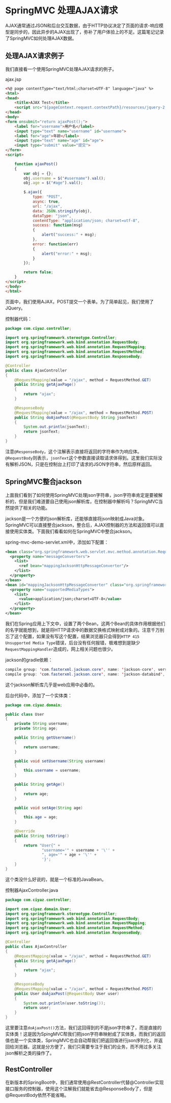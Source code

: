 # SpringMVC 处理AJAX请求

AJAX通常通过JSON和后台交互数据，由于HTTP协议决定了页面的请求-响应模型是同步的，因此异步的AJAX出现了，弥补了用户体验上的不足。这篇笔记记录了SpringMVC如何处理AJAX数据。

## 处理AJAX请求例子

我们直接看一个使用SpringMVC处理AJAX请求的例子。

ajax.jsp
```html
<%@ page contentType="text/html;charset=UTF-8" language="java" %>
<html>
<head>
	<title>AJAX Test</title>
	<script src="${pageContext.request.contextPath}/resources/jquery-2.1.4.min.js"></script>
</head>
<body>
<form onsubmit="return ajaxPost();">
	<label for="username">用户名</label>
	<input type="text" name="username" id="username">
	<label for="age">年龄</label>
	<input type="text" name="age" id="age">
	<input type="submit" value="提交">
</form>
<script>

	function ajaxPost()
	{
		var obj = {};
		obj.username = $("#username").val();
		obj.age = $("#age").val();

		$.ajax({
			type: "POST",
			async: true,
			url: "/ajax",
			data: JSON.stringify(obj),
			dataType: "json",
			contentType: "application/json; charset=utf-8",
			success: function(msg)
			{
				alert("success:" + msg);
			},
			error: function(err)
			{
				alert("error:" + msg);
			}
		});

		return false;
	}
</script>
</body>
</html>
```

页面中，我们使用AJAX，POST提交一个表单。为了简单起见，我们使用了JQuery。

控制器代码：
```java
package com.ciyaz.controller;

import org.springframework.stereotype.Controller;
import org.springframework.web.bind.annotation.RequestBody;
import org.springframework.web.bind.annotation.RequestMapping;
import org.springframework.web.bind.annotation.RequestMethod;
import org.springframework.web.bind.annotation.ResponseBody;

@Controller
public class AjaxController
{
	@RequestMapping(value = "/ajax", method = RequestMethod.GET)
	public String getAjaxPage()
	{
		return "ajax";
	}

	@ResponseBody
	@RequestMapping(value = "/ajax", method = RequestMethod.POST)
	public String doAjaxPost(@RequestBody String jsonText)
	{
		System.out.println(jsonText);
		return jsonText;
	}
}
```

注意`@ResponseBody`，这个注解表示直接将返回的字符串作为响应体。`@RequestBody`则表示，`jsonText`这个参数直接读取请求体得到。这里我们实际没有解析JSON，只是在控制台上打印了请求的JSON字符串，然后原样返回。

## SpringMVC整合jackson

上面我们看到了如何使用SpringMVC处理json字符串，json字符串肯定是要被解析的，但是我们难道要自己使用json解析库，在控制器中解析吗？SpringMVC当然提供了相关的功能。

jackson是一个方便的json解析库，还能够直接将json映射成Java对象。SpringMVC可以直接整合jackson，整合后，AJAX控制器的方法和返回值可以直接使用实体类。下面我们看看如何在SpringMVC中整合jackson。

spring-mvc-demo-servlet.xml中，添加如下配置：
```xml
<bean class="org.springframework.web.servlet.mvc.method.annotation.RequestMappingHandlerAdapter">
  <property name="messageConverters">
    <list>
      <ref bean="mappingJacksonHttpMessageConverter"/>
    </list>
  </property>
</bean>
<bean id="mappingJacksonHttpMessageConverter" class="org.springframework.http.converter.json.MappingJackson2HttpMessageConverter">
  <property name="supportedMediaTypes">
    <list>
      <value>application/json;charset=UTF-8</value>
    </list>
  </property>
</bean>
```

我们在Spring应用上下文中，设置了两个Bean，这两个Bean的具体作用根据他们的名字就能想到，就是将HTTP请求中的数据交换格式映射成对象的。注意千万别忘了这个配置，如果没有写这个配置，结果浏览器只会得到`HTTP 415 Unsupported Media Type`错误，后台没有任何报错，极难想到是缺少`RequestMappingHandler`造成的，网上相关问题也很少。

jackson的gradle依赖：
```java
compile group: 'com.fasterxml.jackson.core', name: 'jackson-core', version: '2.8.8'
compile group: 'com.fasterxml.jackson.core', name: 'jackson-databind', version: '2.8.8'
```

这个jackson解析库几乎是web应用中必备的。

后台代码中，添加了一个实体类：
```java
package com.ciyaz.domain;

public class User
{
	private String username;
	private String age;

	public String getUsername()
	{
		return username;
	}

	public void setUsername(String username)
	{
		this.username = username;
	}

	public String getAge()
	{
		return age;
	}

	public void setAge(String age)
	{
		this.age = age;
	}

	@Override
	public String toString()
	{
		return "User{" +
				"username='" + username + '\'' +
				", age='" + age + '\'' +
				'}';
	}
}
```

这个类没什么好说的，就是一个标准的JavaBean。

控制器AjaxController.java
```java
package com.ciyaz.controller;

import com.ciyaz.domain.User;
import org.springframework.stereotype.Controller;
import org.springframework.web.bind.annotation.RequestBody;
import org.springframework.web.bind.annotation.RequestMapping;
import org.springframework.web.bind.annotation.RequestMethod;
import org.springframework.web.bind.annotation.ResponseBody;

@Controller
public class AjaxController
{
	@RequestMapping(value = "/ajax", method = RequestMethod.GET)
	public String getAjaxPage()
	{
		return "ajax";
	}

	@ResponseBody
	@RequestMapping(value = "/ajax", method = RequestMethod.POST)
	public User doAjaxPost(@RequestBody User user)
	{
		System.out.println(user.toString());
		return user;
	}
}
```

这里要注意`doAjaxPost()`方法，我们这回得到的不是json字符串了，而是直接的实体类！这是因为SpingMVC帮我们把json字符串映射成了实体类，而我们的返回值也是一个实体类，SpringMVC也会自动帮我们把返回值进行json序列化，并返回给浏览器。这就是分方便了，我们只需要专注于我们的业务，而不用过多关注json解析之类的操作了。

## RestController

在新版本的SpringBoot中，我们通常使用@RestController代替@Controller实现接口服务的控制器，使用这个注解我们就能省去@ResponseBody了，但是@RequestBody依然不能省略。
